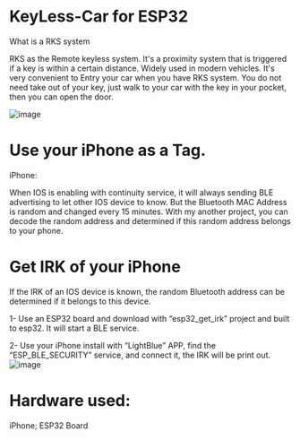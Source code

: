 # KeyLess-Car for ESP32

What is a RKS system

RKS as the Remote keyless system. It's a proximity system that is triggered if a key is within a certain distance.
Widely used in modern vehicles. It's very convenient to Entry your car when you have RKS system.
You do not need take out of your key, just walk to your car with the key in your pocket, then you can open the door.

 ![image](https://github.com/fryefryefrye/Open-Source-RKS/raw/master/img/pke_car.jpg)

# Use your iPhone as a Tag.

iPhone:

When IOS is enabling with continuity service, it will always sending BLE advertising to let other IOS device to know. But the Bluetooth MAC Address is random and changed every 15 minutes.
With my another project, you can decode the random address and determined if this random address belongs to your phone.

# Get IRK of your iPhone
If the IRK of an IOS device is known, the random Bluetooth address can be determined if it belongs to this device.

1- Use an ESP32 board and download with “esp32_get_irk” project and built to esp32. It will start a BLE service.

2- Use your iPhone install with “LightBlue” APP, find the “ESP_BLE_SECURITY” service, and connect it, the IRK will be print out.
![image](https://github.com/Fiftiz/KeyLess-Car/assets/51287497/75a2ad95-5e8d-4e47-abc9-2e1615555771)


# Hardware used:
iPhone; ESP32 Board
